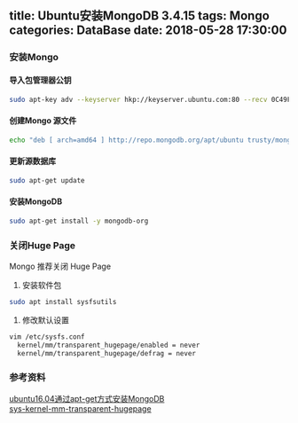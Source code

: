 title: Ubuntu安装MongoDB 3.4.15
tags: Mongo
categories: DataBase
date: 2018-05-28 17:30:00
---
### 安装Mongo
#### 导入包管理器公钥
```bash
sudo apt-key adv --keyserver hkp://keyserver.ubuntu.com:80 --recv 0C49F3730359A14518585931BC711F9BA15703C6
```
#### 创建Mongo 源文件
```bash
echo "deb [ arch=amd64 ] http://repo.mongodb.org/apt/ubuntu trusty/mongodb-org/3.4 multiverse" | sudo tee /etc/apt/sources.list.d/mongodb-org-3.4.list
```
#### 更新源数据库
```bash
sudo apt-get update
```
#### 安装MongoDB
```bash
sudo apt-get install -y mongodb-org
```
<!-- more -->
### 关闭Huge Page
 Mongo 推荐关闭 Huge Page
1. 安装软件包
```bash
sudo apt install sysfsutils
```
1. 修改默认设置
```bash
vim /etc/sysfs.conf
  kernel/mm/transparent_hugepage/enabled = never
  kernel/mm/transparent_hugepage/defrag = never
```

### 参考资料
[ubuntu16.04通过apt-get方式安装MongoDB](https://www.cnblogs.com/hupeng1234/p/7000499.html)  
[sys-kernel-mm-transparent-hugepage](https://askubuntu.com/questions/597372/how-do-i-modify-sys-kernel-mm-transparent-hugepage-enabled)  
